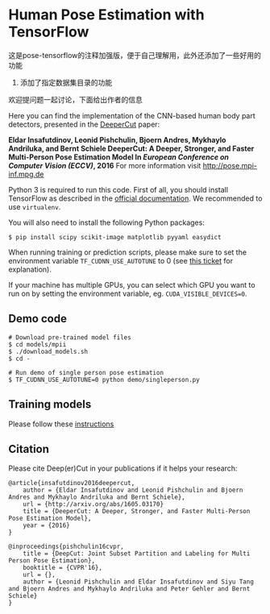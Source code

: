 # Human Pose Estimation with TensorFlow
这是pose-tensorflow的注释加强版，便于自己理解用，此外还添加了一些好用的功能

1. 添加了指定数据集目录的功能

欢迎提问题一起讨论，下面给出作者的信息

Here you can find the implementation of the CNN-based human body part detectors,
presented in the [DeeperCut](http://arxiv.org/abs/1605.03170) paper:

**Eldar Insafutdinov, Leonid Pishchulin, Bjoern Andres, Mykhaylo Andriluka, and Bernt Schiele
DeeperCut:  A Deeper, Stronger, and Faster Multi-Person Pose Estimation Model
In _European Conference on Computer Vision (ECCV)_, 2016**
For more information visit http://pose.mpi-inf.mpg.de

Python 3 is required to run this code.
First of all, you should install TensorFlow as described in the
[official documentation](https://www.tensorflow.org/install/).
We recommended to use `virtualenv`.

You will also need to install the following Python packages:

```
$ pip install scipy scikit-image matplotlib pyyaml easydict
```

When running training or prediction scripts, please make sure to set the environment variable
`TF_CUDNN_USE_AUTOTUNE` to 0 (see [this ticket](https://github.com/tensorflow/tensorflow/issues/5048)
for explanation).

If your machine has multiple GPUs, you can select which GPU you want to run on
by setting the environment variable, eg. `CUDA_VISIBLE_DEVICES=0`.

## Demo code

```
# Download pre-trained model files
$ cd models/mpii
$ ./download_models.sh
$ cd -

# Run demo of single person pose estimation
$ TF_CUDNN_USE_AUTOTUNE=0 python demo/singleperson.py
```

## Training models

Please follow these [instructions](models/README.md)

## Citation
Please cite Deep(er)Cut in your publications if it helps your research:

    @article{insafutdinov2016deepercut,
        author = {Eldar Insafutdinov and Leonid Pishchulin and Bjoern Andres and Mykhaylo Andriluka and Bernt Schiele},
        url = {http://arxiv.org/abs/1605.03170}
        title = {DeeperCut: A Deeper, Stronger, and Faster Multi-Person Pose Estimation Model},
        year = {2016}
    }

    @inproceedings{pishchulin16cvpr,
	    title = {DeepCut: Joint Subset Partition and Labeling for Multi Person Pose Estimation},
	    booktitle = {CVPR'16},
	    url = {},
	    author = {Leonid Pishchulin and Eldar Insafutdinov and Siyu Tang and Bjoern Andres and Mykhaylo Andriluka and Peter Gehler and Bernt Schiele}
    }
